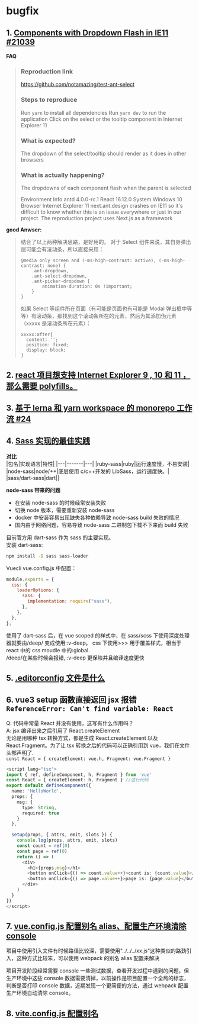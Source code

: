 # bugfix

## 1. [Components with Dropdown Flash in IE11 #21039](https://github.com/ant-design/ant-design/issues/21039)

**FAQ**

> ### Reproduction link
>
> https://github.com/notamazing/test-ant-select
>
> ### Steps to reproduce
>
> Run `yarn` to install all dependencies
> Run `yarn dev` to run the application
> Click on the select or the tooltip component in Internet Explorer 11
>
> ### What is expected?
>
> The dropdown of the select/tooltip should render as it does in other browsers
>
> ### What is actually happening?
>
> The dropdowns of each component flash when the parent is selected
>
> Environment Info
> antd 4.0.0-rc.1
> React 16.12.0
> System Windows 10
> Browser Internet Explorer 11
> next.ant.design crashes on IE11 so it's difficult to know whether this is an issue everywhere or just in our project. The reproduction project uses Next.js as a framework

**good Anwser:**

> 结合了以上两种解决思路，是好用的。
> 对于 Select 组件来说，其自身弹出层可能会有滚动条，所以直接采用：
>
> ```
> @media only screen and (-ms-high-contrast: active), (-ms-high-contrast: none) {
>     .ant-dropdown,
>     .ant-select-dropdown,
>     .ant-picker-dropdown {
>         animation-duration: 0s !important;
>     }
> }
> ```
>
> 如果 Select 等组件所在页面（有可能是页面也有可能是 Modal 弹出框中等等）有滚动条，那找到这个滚动条所在的元素，然后为其添加伪元素（xxxxx 是滚动条所在元素）：
>
> ```
> xxxxx:after{
>   content: '';
>   position: fixed;
>   display: block;
> }
> ```

## 2. [react 项目想支持 Internet Explorer 9 , 10 和 11 ，那么需要 polyfills。](https://github.com/facebook/create-react-app/blob/master/packages/react-app-polyfill/README.md)

## 3. [基于 lerna 和 yarn workspace 的 monorepo 工作流 #24](https://github.com/hardfist/stackoverflow/issues/24)

## 4. [Sass 实现的最佳实践](https://www.yuque.com/shareman/development/xgk1sq)

**对比**  
|包名|实现语言|特性|
|---|-------|---|
|ruby-sass|ruby|运行速度慢，不易安装|
|node-sass|node/++|底层使用 c/c++开发的 LibSass，运行速度快。|
|sass/dart-sass|dart||

**node-sass 带来的问题**

- 在安装 node-sass 的时候经常安装失败
- 切换 node 版本，需要重新安装 node-sass
- docker 中安装容易出现缺失各种依赖导致 node-sass build 失败的情况
- 国内由于网络问题，容易导致 node-sass 二进制包下载不下来而 build 失败

目前官方用 dart-sass 作为 sass 的主要实现。  
安装 dart-sass:

```bash
npm install -D sass sass-loader
```

Vuecli vue.config.js 中配置：

```js
module.exports = {
  css: {
    loaderOptions: {
      sass: {
        implementation: require("sass"),
      },
    },
  },
};
```

使用了 dart-sass 后，在 vue scoped 的样式中，在 sass/scss 下使用深度处理器就要由/deep/ 变成使用::v-deep。 css 下使用>>> 用于覆盖样式，相当于 react 中的 css moudle 中的:global.  
/deep/在某些时候会报错,::v-deep 更保险并且编译速度更快

## 5. [.editorconfig 文件是什么](https://www.jb51.net/article/185751.htm)

## 6. vue3 setup 函数直接返回 jsx 报错 `ReferenceError: Can't find variable: React`

Q: 代码中常量 React 并没有使用，这写有什么作用吗？  
A: jsx 编译出来之后引用了 React.createElement  
无论是用哪种 tsx 转换方式，都是生成 React.createElement 以及 React.Fragment。为了让 tsx 转换之后的代码可以正确引用到 vue，我们在文件头部声明了.  
`const React = { createElement: vue.h, Fragment: vue.Fragment }`

```ts
<script lang="tsx">
import { ref, defineComponent, h, Fragment } from 'vue'
const React = { createElement: h, Fragment } //这行代码
export default defineComponent({
  name: 'HelloWorld',
  props: {
    msg: {
      type: String,
      required: true
    }
  },

  setup(props, { attrs, emit, slots }) {
    console.log(props, attrs, emit, slots)
    const count = ref(0)
    const page = ref(0)
    return () => (
      <div>
        <h1>{props.msg}</h1>
        <button onClick={() => count.value++}>count is: {count.value}</button>
        <button onClick={() => page.value++}>page is: {page.value}</button>
      </div>
    )
  }
})
</script>
```

## 7. [vue.config.js 配置别名 alias、配置生产环境清除 console](https://www.cnblogs.com/skylineStar/p/10282347.html)

项目中使用引入文件有时候路径比较深，需要使用"../../../xx.js"这种类似的路劲引入，这种方式比较笨，可以使用 webpack 的别名 alias 配置来解决

项目开发阶段经常需要 console 一些测试数据，查看开发过程中遇到的问题，但生产环境中这些 console 数据需要清掉，以前操作是项目配置一个全局的标志，判断是否打印 console 数据，近期发现一个更简便的方法，通过 webpack 配置生产环境自动清除 console。

## 8. [vite.config.js 配置别名](https://vue3js.cn/vite/config/#resolve-alias)
